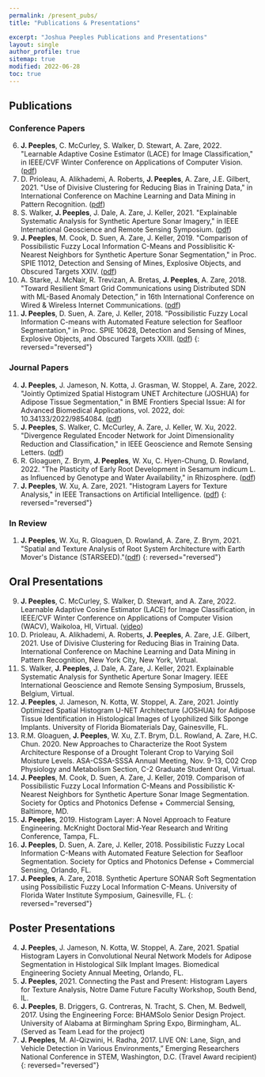```yaml
---
permalink: /present_pubs/
title: "Publications & Presentations"

excerpt: "Joshua Peeples Publications and Presentations"
layout: single
author_profile: true
sitemap: true
modified: 2022-06-28
toc: true
---  
```



## Publications

### Conference Papers
6. **J. Peeples**, C. McCurley, S. Walker, D. Stewart, A. Zare, 2022. "Learnable Adaptive Cosine Estimator (LACE) for Image Classification," in IEEE/CVF Winter Conference on Applications of Computer Vision. ([pdf](https://openaccess.thecvf.com/content/WACV2022/html/Peeples_Learnable_Adaptive_Cosine_Estimator_LACE_for_Image_Classification_WACV_2022_paper.html))
5. D. Prioleau, A. Alikhademi, A. Roberts, **J. Peeples**, A. Zare, J.E. Gilbert, 2021. "Use of Divisive Clustering for Reducing Bias in Training Data," in  International Conference on Machine Learning and Data Mining in Pattern Recognition. ([pdf](https://tinyurl.com/3wup7mw9))
4. S. Walker, **J. Peeples**, J. Dale, A. Zare, J. Keller, 2021. "Explainable Systematic Analysis for Synthetic Aperture Sonar Imagery," in IEEE International Geoscience and Remote Sensing Symposium. ([pdf](https://ieeexplore.ieee.org/document/9554901))
3. **J. Peeples**, M. Cook, D. Suen, A. Zare, J. Keller, 2019. "Comparison of Possibilistic Fuzzy Local Information C-Means and Possiblisitic K-Nearest Neighbors for Synthetic Aperture Sonar Segmentation," in Proc. SPIE 11012, Detection and Sensing of Mines, Explosive Objects, and Obscured Targets XXIV. ([pdf](https://www.spiedigitallibrary.org/conference-proceedings-of-spie/11012/110120T/Comparison-of-possibilistic-fuzzy-local-information-C-means-and-possibilistic/10.1117/12.2519484.short?SSO=1))
2. A. Starke, J. McNair, R. Trevizan, A. Bretas, **J. Peeples**, A. Zare, 2018. "Toward Resilient Smart Grid Communications using Distributed SDN with ML-Based Anomaly Detection,” in  16th International Conference on Wired & Wireless Internet Communications. ([pdf](https://link.springer.com/chapter/10.1007/978-3-030-02931-9_7))
1. **J. Peeples**, D. Suen, A. Zare, J. Keller, 2018. "Possibilistic Fuzzy Local Information C-means with Automated Feature selection for Seafloor Segmentation," in Proc. SPIE 10628, Detection and Sensing of Mines, Explosive Objects, and Obscured Targets XXIII. ([pdf](https://www.spiedigitallibrary.org/conference-proceedings-of-spie/10628/2305178/Possibilistic-fuzzy-local-information-C-means-with-automated-feature-selection/10.1117/12.2305178.short))
{: reversed="reversed"}

### Journal Papers
4. **J. Peeples**, J. Jameson, N. Kotta, J. Grasman, W. Stoppel, A. Zare, 2022. "Jointly Optimized Spatial Histogram UNET Architecture (JOSHUA) for Adipose Tissue Segmentation," in BME Frontiers Special Issue: AI for Advanced Biomedical Applications, vol. 2022, doi: 10.34133/2022/9854084. ([pdf](https://spj.sciencemag.org/journals/bmef/2022/9854084/))
3. **J. Peeples**, S. Walker, C. McCurley, A. Zare, J. Keller, W. Xu, 2022. "Divergence Regulated Encoder Network for Joint Dimensionality Reduction and Classification," in IEEE Geoscience and Remote Sensing Letters. ([pdf](https://ieeexplore.ieee.org/document/9726172))
2.  R. Gloaguen, Z. Brym, **J. Peeples**, W. Xu, C. Hyen-Chung, D. Rowland, 2022. "The Plasticity of Early Root Development in Sesamum indicum L. as Influenced by Genotype and Water Availability," in Rhizosphere. ([pdf](https://www.sciencedirect.com/science/article/abs/pii/S2452219821001531?via\%3Dihub))
1. **J. Peeples**, W. Xu, A. Zare, 2021. "Histogram Layers for Texture Analysis," in IEEE Transactions on Artificial Intelligence. ([pdf](https://ieeexplore.ieee.org/document/9652037))
{: reversed="reversed"}

### In Review
1. **J. Peeples**, W. Xu, R. Gloaguen, D. Rowland, A. Zare, Z. Brym, 2021. "Spatial and Texture Analysis of Root System Architecture with Earth Mover's Distance (STARSEED)."([pdf](https://www.biorxiv.org/content/10.1101/2021.08.31.458446))
{: reversed="reversed"}


## Oral Presentations
9. **J. Peeples**, C. McCurley, S. Walker, D. Stewart, and A. Zare, 2022. Learnable Adaptive Cosine Estimator (LACE) for Image Classification, in IEEE/CVF Winter Conference on Applications of Computer Vision (WACV), Waikoloa, HI, Virtual. ([video](https://www.youtube.com/watch?v=ncdSDylkz-4))
8. D. Prioleau, A. Alikhademi, A. Roberts, **J. Peeples**, A. Zare, J.E. Gilbert, 2021. Use of Divisive Clustering for Reducing Bias in Training Data. International Conference on Machine Learning and Data Mining in Pattern Recognition, New York City, New York, Virtual.
7. S. Walker, **J. Peeples**, J. Dale, A. Zare, J. Keller, 2021. Explainable Systematic Analysis for Synthetic Aperture Sonar Imagery. IEEE International Geoscience and Remote Sensing Symposium, Brussels, Belgium, Virtual.
6. **J. Peeples**, J. Jameson, N. Kotta, W. Stoppel, A. Zare, 2021. Jointly Optimized Spatial Histogram U-NET Architecture (JOSHUA) for Adipose Tissue Identification in Histological Images of Lyophilized Silk Sponge Implants. University of Florida Biomaterials Day, Gainesville, FL.
5. R.M. Gloaguen, **J. Peeples**, W. Xu, Z.T. Brym, D.L. Rowland, A. Zare, H.C. Chun. 2020. New Approaches to Characterize the Root System Architecture Response of a Drought Tolerant Crop to Varying Soil Moisture Levels. ASA-CSSA-SSSA Annual Meeting, Nov. 9-13, C02 Crop Physiology and Metabolism Section, C-2 Graduate Student Oral, Virtual.
4. **J. Peeples**, M. Cook, D. Suen, A. Zare, J. Keller, 2019. Comparison of Possibilistic Fuzzy Local Information C-Means and Possibilistic K-Nearest Neighbors for Synthetic Aperture Sonar Image Segmentation. Society for Optics and Photonics Defense + Commercial Sensing, Baltimore, MD.
3. **J. Peeples**, 2019. Histogram Layer: A Novel Approach to Feature Engineering. McKnight Doctoral Mid-Year Research and Writing Conference, Tampa, FL.
2. **J. Peeples**, D. Suen, A. Zare, J. Keller, 2018. Possibilistic Fuzzy Local Information C-Means with Automated Feature Selection for Seafloor Segmentation. Society for Optics and Photonics Defense + Commercial Sensing, Orlando, FL.
1. **J. Peeples**, A. Zare, 2018. Synthetic Aperture SONAR Soft Segmentation using Possibilistic Fuzzy Local Information C-Means. University of Florida Water Institute Symposium, Gainesville, FL.
{: reversed="reversed"}

## Poster Presentations
4. **J. Peeples**, J. Jameson, N. Kotta, W. Stoppel, A. Zare, 2021. Spatial Histogram Layers in Convolutional Neural Network Models for Adipose Segmentation in Histological Silk Implant Images. Biomedical Engineering Society Annual Meeting, Orlando, FL.
3. **J. Peeples**, 2021. Connecting the Past and Present: Histogram Layers for Texture Analysis, Notre Dame Future Faculty Workshop, South Bend, IL.
2. **J. Peeples**, B. Driggers, G. Contreras, N. Tracht, S. Chen, M. Bedwell, 2017. Using the Engineering Force: BHAMSolo Senior Design Project. University of Alabama at Birmingham Spring Expo, Birmingham, AL. (Served as Team Lead for the project)
1. **J. Peeples**, M. Al-Qizwini, H. Radha, 2017. LIVE ON: Lane, Sign, and Vehicle Detection in Various Environments,” Emerging Researchers National Conference in STEM, Washington, D.C. (Travel Award recipient)
{: reversed="reversed"}


